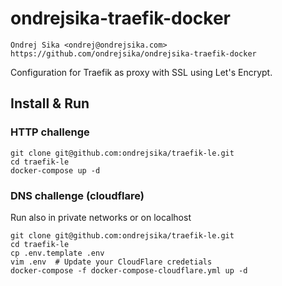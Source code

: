 # ondrejsika-traefik-docker

    Ondrej Sika <ondrej@ondrejsika.com>
    https://github.com/ondrejsika/ondrejsika-traefik-docker

Configuration for Traefik as proxy with SSL using Let's Encrypt.

## Install & Run

### HTTP challenge

```
git clone git@github.com:ondrejsika/traefik-le.git
cd traefik-le
docker-compose up -d
```

### DNS challenge (cloudflare)

Run also in private networks or on localhost

```
git clone git@github.com:ondrejsika/traefik-le.git
cd traefik-le
cp .env.template .env
vim .env  # Update your CloudFlare credetials
docker-compose -f docker-compose-cloudflare.yml up -d
```

